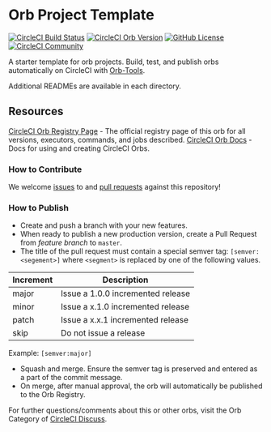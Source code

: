 # Orb Project Template

[![CircleCI Build Status](https://circleci.com/gh/mfriedberg01/hal-test-orb.svg?style=shield "CircleCI Build Status")](https://circleci.com/gh/mfriedberg01/hal-test-orb) [![CircleCI Orb Version](https://img.shields.io/badge/endpoint.svg?url=https://badges.circleci.io/orb/mfriedberg01/my-test-orb)](https://circleci.com/orbs/registry/orb/mfriedberg01/my-test-orb) [![GitHub License](https://img.shields.io/badge/license-MIT-lightgrey.svg)](https://raw.githubusercontent.com/mfriedberg01/hal-test-orb/master/LICENSE) [![CircleCI Community](https://img.shields.io/badge/community-CircleCI%20Discuss-343434.svg)](https://discuss.circleci.com/c/ecosystem/orbs)



A starter template for orb projects. Build, test, and publish orbs automatically on CircleCI with [Orb-Tools](https://circleci.com/orbs/registry/orb/circleci/orb-tools).

Additional READMEs are available in each directory.



## Resources

[CircleCI Orb Registry Page](https://circleci.com/orbs/registry/orb/mfriedberg01/hal-test-orb) - The official registry page of this orb for all versions, executors, commands, and jobs described.
[CircleCI Orb Docs](https://circleci.com/docs/2.0/orb-intro/#section=configuration) - Docs for using and creating CircleCI Orbs.

### How to Contribute

We welcome [issues](https://github.com/mfriedberg01/hal-test-orb/issues) to and [pull requests](https://github.com/mfriedberg01/hal-test-orb/pulls) against this repository!

### How to Publish
* Create and push a branch with your new features.
* When ready to publish a new production version, create a Pull Request from _feature branch_ to `master`.
* The title of the pull request must contain a special semver tag: `[semver:<segement>]` where `<segment>` is replaced by one of the following values.

| Increment | Description|
| ----------| -----------|
| major     | Issue a 1.0.0 incremented release|
| minor     | Issue a x.1.0 incremented release|
| patch     | Issue a x.x.1 incremented release|
| skip      | Do not issue a release|

Example: `[semver:major]`

* Squash and merge. Ensure the semver tag is preserved and entered as a part of the commit message.
* On merge, after manual approval, the orb will automatically be published to the Orb Registry.


For further questions/comments about this or other orbs, visit the Orb Category of [CircleCI Discuss](https://discuss.circleci.com/c/orbs).

